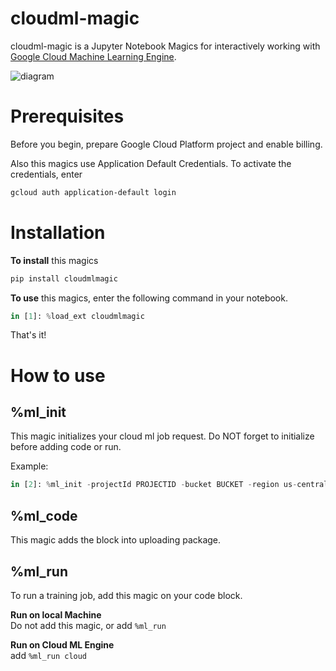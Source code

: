 # cloudml-magic
cloudml-magic is a Jupyter Notebook Magics for interactively working with [Google Cloud Machine Learning Engine](https://cloud.google.com/ml-engine/).

![diagram](readme_diagram.png)

# Prerequisites
Before you begin, prepare Google Cloud Platform project and enable billing.

Also this magics use Application Default Credentials.
To activate the credentials, enter
```bash
gcloud auth application-default login
```

# Installation
**To install** this magics
```bash
pip install cloudmlmagic
```

**To use** this magics, enter the following command in your notebook.

```py
in [1]: %load_ext cloudmlmagic
```

That's it!

# How to use

## %ml_init
This magic initializes your cloud ml job request. Do NOT forget to initialize before adding code or run.

Example:

```py
in [2]: %ml_init -projectId PROJECTID -bucket BUCKET -region us-central1 -scaleTier BASIC
```

## %ml_code
This magic adds the block into uploading package.

## %ml_run
To run a training job, add this magic on your code block.

**Run on local Machine**  
Do not add this magic, or add `%ml_run`

**Run on Cloud ML Engine**  
add `%ml_run cloud`
